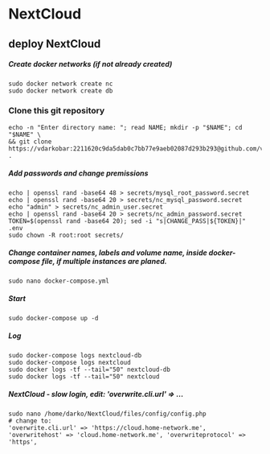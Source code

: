 # NextCloud
## deploy NextCloud

##### Create docker networks (*if not already created*)
```
sudo docker network create nc
sudo docker network create db
```
### Clone this git repository
```
echo -n "Enter directory name: "; read NAME; mkdir -p "$NAME"; cd "$NAME" \
&& git clone https://vdarkobar:2211620c9da5dab0c7bb77e9aeb02087d293b293@github.com/vdarkobar/NextCloud.git .
```
##### Add passwords and change premissions
```
echo | openssl rand -base64 48 > secrets/mysql_root_password.secret
echo | openssl rand -base64 20 > secrets/nc_mysql_password.secret
echo "admin" > secrets/nc_admin_user.secret
echo | openssl rand -base64 20 > secrets/nc_admin_password.secret
TOKEN=$(openssl rand -base64 20); sed -i "s|CHANGE_PASS|${TOKEN}|" .env
sudo chown -R root:root secrets/
```
##### *Change container names, labels and volume name, inside docker-compose file, if multiple instances are planed.*
```
sudo nano docker-compose.yml
```
##### Start
```
sudo docker-compose up -d
```
##### Log
```
sudo docker-compose logs nextcloud-db
sudo docker-compose logs nextcloud
sudo docker logs -tf --tail="50" nextcloud-db
sudo docker logs -tf --tail="50" nextcloud
```
##### NextCloud - slow login, edit: *'overwrite.cli.url' => ...*
```
sudo nano /home/darko/NextCloud/files/config/config.php
# change to:
'overwrite.cli.url' => 'https://cloud.home-network.me', 'overwritehost' => 'cloud.home-network.me', 'overwriteprotocol' => 'https',
```
